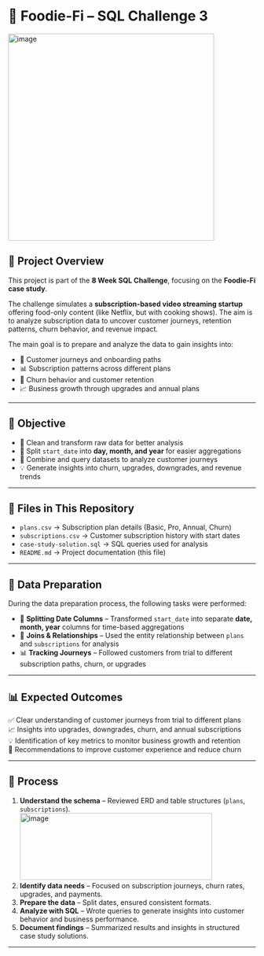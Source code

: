 # 🍜 Foodie-Fi – SQL Challenge 3  
<img width="419" height="421" alt="image" src="https://github.com/user-attachments/assets/b04de351-6478-4b6d-a0e8-c6f549fe7c1e" />


## 📖 Project Overview  
This project is part of the **8 Week SQL Challenge**, focusing on the **Foodie-Fi case study**.  

The challenge simulates a **subscription-based video streaming startup** offering food-only content (like Netflix, but with cooking shows). The aim is to analyze subscription data to uncover customer journeys, retention patterns, churn behavior, and revenue impact.  

The main goal is to prepare and analyze the data to gain insights into:  

- 🍜 Customer journeys and onboarding paths  
- 📊 Subscription patterns across different plans  
- 🚪 Churn behavior and customer retention  
- 📈 Business growth through upgrades and annual plans  

---

## 🎯 Objective  
- 🧹 Clean and transform raw data for better analysis  
- 📆 Split `start_date` into **day, month, and year** for easier aggregations  
- 🔗 Combine and query datasets to analyze customer journeys  
- 💡 Generate insights into churn, upgrades, downgrades, and revenue trends  

---

## 📂 Files in This Repository  
- `plans.csv` → Subscription plan details (Basic, Pro, Annual, Churn)  
- `subscriptions.csv` → Customer subscription history with start dates  
- `case-study-solution.sql` → SQL queries used for analysis  
- `README.md` → Project documentation (this file)  

---

## 🧹 Data Preparation  
During the data preparation process, the following tasks were performed:  

- 📆 **Splitting Date Columns** – Transformed `start_date` into separate **date, month, year** columns for time-based aggregations  
- 🔗 **Joins & Relationships** – Used the entity relationship between `plans` and `subscriptions` for analysis  
- 📊 **Tracking Journeys** – Followed customers from trial to different subscription paths, churn, or upgrades 

---

## 📊 Expected Outcomes  
✅ Clear understanding of customer journeys from trial to different plans  
📈 Insights into upgrades, downgrades, churn, and annual subscriptions  
💡 Identification of key metrics to monitor business growth and retention  
🚀 Recommendations to improve customer experience and reduce churn  

---

## 🔄 Process  
1. **Understand the schema** – Reviewed ERD and table structures (`plans`, `subscriptions`).
   <img width="391" height="136" alt="image" src="https://github.com/user-attachments/assets/9cada03c-9920-40fe-9ae9-c851ae7b88c2" />
3. **Identify data needs** – Focused on subscription journeys, churn rates, upgrades, and payments.  
4. **Prepare the data** – Split dates, ensured consistent formats.  
5. **Analyze with SQL** – Wrote queries to generate insights into customer behavior and business performance.  
6. **Document findings** – Summarized results and insights in structured case study solutions.  

---

